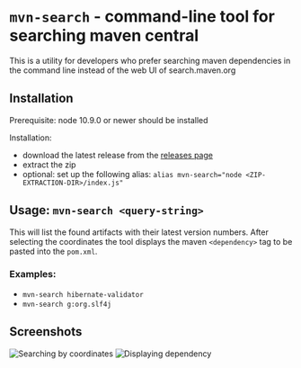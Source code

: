 # `mvn-search` - command-line tool for searching maven central

This is a utility for developers who prefer searching maven dependencies in the command line instead of the web UI of
search.maven.org

## Installation 

Prerequisite: node 10.9.0 or newer should be installed

Installation:
 - download the latest release from the [releases page](https://github.com/erosb/mvn-search/releases)
 - extract the zip
 - optional: set up the following alias: `alias mvn-search="node <ZIP-EXTRACTION-DIR>/index.js"`
 
## Usage: `mvn-search <query-string>`

This will list the found artifacts with their latest version numbers. After selecting the coordinates the tool displays
the maven `<dependency>` tag to be pasted into the `pom.xml`.


### Examples:

 * `mvn-search hibernate-validator`
 * `mvn-search g:org.slf4j`
 
## Screenshots

![Searching by coordinates](https://github.com/erosb/mvn-search/raw/master/screenshot-1.png "Searching by coordinates")
![Displaying dependency](https://github.com/erosb/mvn-search/raw/master/screenshot-2.png "Displaying dependency")
